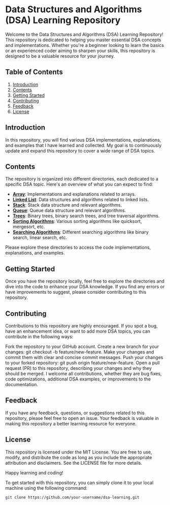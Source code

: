 # Data Structures and Algorithms (DSA) Learning Repository

Welcome to the Data Structures and Algorithms (DSA) Learning Repository! This repository is dedicated to helping you master essential DSA concepts and implementations. Whether you're a beginner looking to learn the basics or an experienced coder aiming to sharpen your skills, this repository is designed to be a valuable resource for your journey.

## Table of Contents

1. [Introduction](#introduction)
2. [Contents](#contents)
3. [Getting Started](#getting-started)
4. [Contributing](#contributing)
5. [Feedback](#feedback)
6. [License](#license)

## Introduction

In this repository, you will find various DSA implementations, explanations, and examples that I have learned and collected. My goal is to continuously update and expand this repository to cover a wide range of DSA topics.

## Contents

The repository is organized into different directories, each dedicated to a specific DSA topic. Here's an overview of what you can expect to find:

- **[Array](/array)**: Implementations and explanations related to arrays.
- **[Linked List](/linked-list)**: Data structures and algorithms related to linked lists.
- **[Stack](/stack)**: Stack data structure and relevant algorithms.
- **[Queue](/queue)**: Queue data structure and relevant algorithms.
- **[Trees](/trees)**: Binary trees, binary search trees, and tree traversal algorithms.
- **[Sorting Algorithms](/sorting-algorithms)**: Various sorting algorithms like quicksort, mergesort, etc.
- **[Searching Algorithms](/searching-algorithms)**: Different searching algorithms like binary search, linear search, etc.

Please explore these directories to access the code implementations, explanations, and examples.

## Getting Started
Once you have the repository locally, feel free to explore the directories and dive into the code to enhance your DSA knowledge. If you find any errors or have improvements to suggest, please consider contributing to this repository.

## Contributing
Contributions to this repository are highly encouraged. If you spot a bug, have an enhancement idea, or want to add more DSA topics, you can contribute in the following ways:

Fork the repository to your GitHub account.
Create a new branch for your changes: git checkout -b feature/new-feature.
Make your changes and commit them with clear and concise commit messages.
Push your changes to your forked repository: git push origin feature/new-feature.
Open a pull request (PR) to this repository, describing your changes and why they should be merged.
I welcome all contributions, whether they are bug fixes, code optimizations, additional DSA examples, or improvements to the documentation.

## Feedback
If you have any feedback, questions, or suggestions related to this repository, please feel free to open an issue. Your feedback is valuable in making this repository a better learning resource for everyone.

## License
This repository is licensed under the MIT License. You are free to use, modify, and distribute the code as long as you include the appropriate attribution and disclaimers. See the LICENSE file for more details.

Happy learning and coding!

To get started with this repository, you can simply clone it to your local machine using the following command:

```bash
git clone https://github.com/your-username/dsa-learning.git
